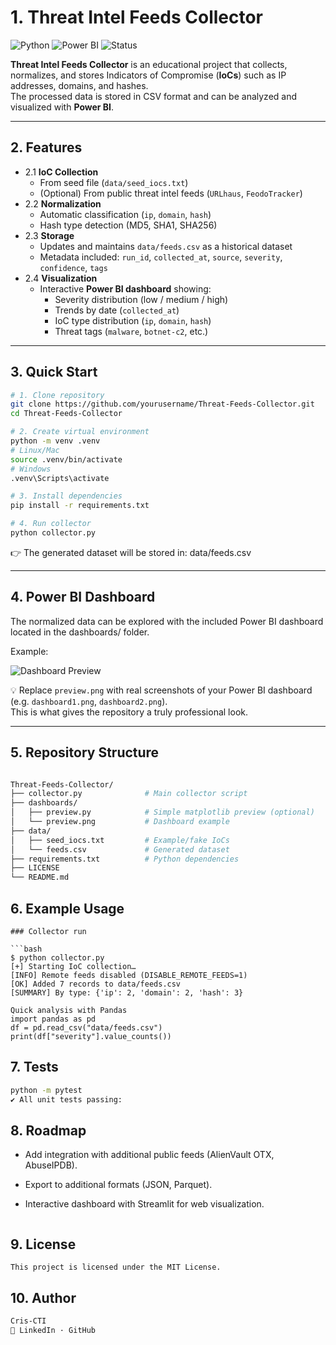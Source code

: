 # 1. Threat Intel Feeds Collector

![Python](https://img.shields.io/badge/python-3.9%2B-blue?logo=python)
![Power BI](https://img.shields.io/badge/Power%20BI-Dashboard-yellow?logo=powerbi)
![Status](https://img.shields.io/badge/status-active-success)

**Threat Intel Feeds Collector** is an educational project that collects, normalizes, and stores Indicators of Compromise (**IoCs**) such as IP addresses, domains, and hashes.  
The processed data is stored in CSV format and can be analyzed and visualized with **Power BI**.

---

## 2. Features

- 2.1 **IoC Collection**
  - From seed file (`data/seed_iocs.txt`)
  - (Optional) From public threat intel feeds (`URLhaus`, `FeodoTracker`)
- 2.2 **Normalization**
  - Automatic classification (`ip`, `domain`, `hash`)
  - Hash type detection (MD5, SHA1, SHA256)
- 2.3 **Storage**
  - Updates and maintains `data/feeds.csv` as a historical dataset
  - Metadata included: `run_id`, `collected_at`, `source`, `severity`, `confidence`, `tags`
- 2.4 **Visualization**
  - Interactive **Power BI dashboard** showing:
    - Severity distribution (low / medium / high)
    - Trends by date (`collected_at`)
    - IoC type distribution (`ip`, `domain`, `hash`)
    - Threat tags (`malware`, `botnet-c2`, etc.)

---

## 3. Quick Start

```bash
# 1. Clone repository
git clone https://github.com/yourusername/Threat-Feeds-Collector.git
cd Threat-Feeds-Collector

# 2. Create virtual environment
python -m venv .venv
# Linux/Mac
source .venv/bin/activate
# Windows
.venv\Scripts\activate

# 3. Install dependencies
pip install -r requirements.txt

# 4. Run collector
python collector.py
```

👉 The generated dataset will be stored in:
data/feeds.csv

---

## 4. Power BI Dashboard

The normalized data can be explored with the included Power BI dashboard located in the dashboards/ folder.

Example:

![Dashboard Preview](dashboards/preview.png)

💡 Replace `preview.png` with real screenshots of your Power BI dashboard (e.g. `dashboard1.png`, `dashboard2.png`).  
This is what gives the repository a truly professional look.

---

## 5. Repository Structure

```bash

Threat-Feeds-Collector/
├── collector.py              # Main collector script
├── dashboards/
│   ├── preview.py            # Simple matplotlib preview (optional)
│   └── preview.png           # Dashboard example
├── data/
│   ├── seed_iocs.txt         # Example/fake IoCs
│   └── feeds.csv             # Generated dataset
├── requirements.txt          # Python dependencies
├── LICENSE
└── README.md


```
## 6. Example Usage
```
### Collector run

```bash
$ python collector.py
[+] Starting IoC collection…
[INFO] Remote feeds disabled (DISABLE_REMOTE_FEEDS=1)
[OK] Added 7 records to data/feeds.csv
[SUMMARY] By type: {'ip': 2, 'domain': 2, 'hash': 3}

Quick analysis with Pandas
import pandas as pd
df = pd.read_csv("data/feeds.csv")
print(df["severity"].value_counts())

```
## 7. Tests
```bash
python -m pytest
✔️ All unit tests passing:

```
## 8. Roadmap

- Add integration with additional public feeds (AlienVault OTX, AbuseIPDB).

- Export to additional formats (JSON, Parquet).

- Interactive dashboard with Streamlit for web visualization.

```

```
## 9. License
```
This project is licensed under the MIT License.

```
## 10. Author
```bash
Cris-CTI
🔗 LinkedIn · GitHub
